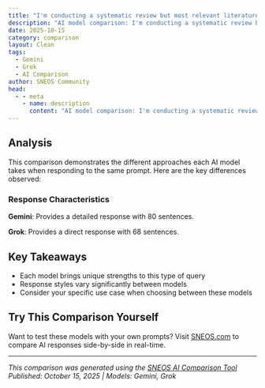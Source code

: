 ```yaml
---
title: "I'm conducting a systematic review but most relevant literature may be in Chinese as well as English. Help me: 1) Decide whether to restrict to English or include other languages"
description: "AI model comparison: I'm conducting a systematic review but most relevant literature may be in Chinese as well as English..."
date: 2025-10-15
category: comparison
layout: Clean
tags:
  - Gemini
  - Grok
  - AI Comparison
author: SNEOS Community
head:
  - - meta
    - name: description
      content: "AI model comparison: I'm conducting a systematic review but most relevant literature may be in Chinese as well as English. Help me: 1) Decide..."
---
```


<ChatComparison
  title="I'm conducting a systematic review but most relevant literature may be in Chinese as well as English. Help me: 1) Decide whether to restrict to English or include other languages"
  prompt="I'm conducting a systematic review but most relevant literature may be in Chinese as well as English. Help me: 1) Decide whether to restrict to English or include other languages"
  :responses='{"Gemini": "This is a crucial decision for your systematic review, and one that many researchers grapple with. The ideal of a systematic review is to be as comprehensive and unbiased as possible, and restricting by language introduces a potential source of bias (language bias). However, practical constraints are very real.\n\nHere\u0027s a structured approach to help you decide whether to restrict to English or include other languages (specifically Chinese):\n\n### The Ideal vs. Reality\n\n*   **Ideal:** To minimize bias and achieve true comprehensiveness, you would include all relevant studies regardless of language.\n*   **Reality:** Including multiple languages, especially complex ones like Chinese, significantly increases the time, resources, and expertise required.\n\n### Key Considerations to Guide Your Decision\n\nYou need to weigh the potential benefits of including Chinese literature against the significant practical challenges.\n\n#### 1. The Nature of Your Research Question (PICO)\n\n*   **Is the phenomenon/intervention/population predominantly studied in China or has a strong Chinese cultural context?**\n    *   **Example:** If you\u0027re reviewing traditional Chinese medicine (TCM) interventions, studies on specific Chinese diseases, or public health interventions uniquely implemented in China, then a significant body of relevant literature *will* be in Chinese. Restricting to English would likely miss the most important evidence.\n    *   **Example:** If you\u0027re reviewing a universal surgical technique or a globally developed drug, then while some studies might be in Chinese, the primary evidence base might still be global and well-represented in English literature.\n*   **Is there a known history of research in your field being published primarily in non-English journals, particularly Chinese ones?**\n    *   For many fields, especially clinical trials and certain public health areas, there\u0027s a strong publishing culture in China within Chinese-language journals.\n\n#### 2. Preliminary Evidence of Language Bias (The \u0022Pilot Search\u0022)\n\nThis is perhaps the most important step. Don\u0027t guess; investigate.\n\n*   **Conduct a pilot search in English databases:** Use your preliminary search terms in PubMed, Embase, Web of Science, etc. Get a sense of the volume and relevance.\n*   **Conduct a parallel pilot search in key Chinese databases:**\n    *   **CNKI (China National Knowledge Infrastructure):** Most comprehensive for academic journals, theses, conference proceedings.\n    *   **Wanfang Data:** Another major database, strong in medicine and technology.\n    *   **SinoMed (China BioMedical Literature Database):** Specifically for biomedical literature.\n    *   **CBM (Chinese Biomedical Literature Database):** Similar to SinoMed.\n*   **Compare the results:**\n    *   **Volume:** How many hits do you get in Chinese databases compared to English?\n    *   **Relevance:** How many seem highly relevant based on titles/abstracts (even if machine-translated for a first glance)?\n    *   **Overlap:** Is there significant overlap (i.e., are the same studies published in both English and Chinese journals)? This is less common than you might think. Many Chinese studies are *only* published in Chinese.\n    *   **Quality/Impact (initial assessment):** Are there highly cited or seminal works in Chinese that you would miss?\n*   **Look for existing systematic reviews on your topic:** Did they include Chinese studies? What did they find? Did they report a significant impact of including them?\n\n#### 3. Available Resources (Time, Funding, Team Expertise)\n\nThis is the practical bottleneck.\n\n*   **Language Proficiency:** Do you have team members who are native or highly proficient in Chinese and English? This is *critical* for:\n    *   Developing accurate Chinese search strategies.\n    *   Screening titles and abstracts.\n    *   Retrieving full texts.\n    *   Extracting data accurately.\n    *   Critically appraising the quality of studies.\n    *   Resolving discrepancies.\n    *   **Note:** Simply having someone who can *translate* is not enough. They need to understand the nuances of research methodology, terminology in your field, and systematic review processes.\n*   **Time:** Including Chinese literature will add significant time to every stage of your review. Translation alone is time-consuming.\n*   **Funding:** If you don\u0027t have in-house expertise, hiring professional translators or research assistants fluent in Chinese can be expensive.\n*   **Software/Tools:** Some review software has limited support for non-Latin characters, though most modern ones are better.\n\n#### 4. Potential Impact of Language Restriction\n\n*   **Bias:** Restricting to English can introduce language bias, potentially leading to an overestimation or underestimation of intervention effects if studies published in Chinese journals have systematically different findings (e.g., \u0022positive\u0022 results more likely to be published in English, \u0022negative\u0022 results in local journals, or vice-versa).\n*   **Completeness:** You risk missing important studies, potentially leading to a less robust or even misleading conclusion.\n*   **Generalizability:** If your question is globally relevant, but you exclude a major region\u0027s research output, the generalizability of your findings might be compromised.\n\n### Making the Decision:\n\nBased on the above considerations, you can categorize your situation:\n\n**Option A: Strongly Consider Including Chinese Literature**\n\n*   **If:** Your research question has a strong Chinese context, preliminary searches indicate a large volume of relevant and unique studies in Chinese, AND you have sufficient resources (especially a proficient Chinese-speaking team member for *all* review stages).\n*   **Justification:** This choice significantly enhances the comprehensiveness and reduces language bias for your specific topic.\n\n**Option B: Restrict to English, But Acknowledge and Justify**\n\n*   **If:** Your preliminary searches suggest that while some Chinese literature exists, it\u0027s either not overwhelming, not central to the primary evidence, AND/OR you lack the necessary linguistic resources (time, funding, expertise) to adequately incorporate it.\n*   **Justification:** You *must* clearly state your language restriction in your protocol and final paper. You need to justify *why* you made this decision (e.g., \u0022due to resource constraints,\u0022 \u0022pilot searches did not indicate a substantial, unique body of evidence that would significantly alter findings,\u0022 or \u0022the scope of the review was limited to globally accessible literature\u0022).\n*   **Crucial:** You must also acknowledge this limitation in your discussion section and discuss its potential impact on your findings and generalizability. For example, \u0022Findings of this review are limited to English language literature and may not fully capture the global evidence base, particularly from China, where relevant research may be published in Chinese.\u0022\n\n**Option C: A Hybrid Approach (Less Ideal, but Pragmatic)**\n\n*   **If:** You want to be thorough but are severely resource-constrained.\n*   **Approach:**\n    *   Perform comprehensive searches in both English and Chinese databases.\n    *   Screen titles and abstracts in both languages (using automated translation tools for an initial pass if no native speaker is available for this stage, but be very cautious).\n    *   If a non-English abstract seems highly relevant, try to find an English version or collaborate with a Chinese speaker for full-text assessment.\n    *   Ultimately, if full text cannot be adequately translated and extracted, you might have to exclude it at the full-text review stage.\n*   **Justification \u0026 Limitation:** You would report your full search strategy, note the number of non-English studies identified, and explicitly state that only studies for which full-text translation and data extraction were feasible were included, acknowledging the potential for bias.\n\n### Recommendation\n\nGiven your statement that \u0022most relevant literature *may be* in Chinese,\u0022 my strong recommendation is to **prioritize the pilot search (consideration #2) and assessment of your resources (consideration #3).**\n\n1.  **Conduct the pilot searches in both English and Chinese databases first.** This will give you concrete data on the volume and likely relevance of Chinese literature.\n2.  **Honestly assess your team\u0027s linguistic capabilities and your overall time/funding budget.**\n3.  **Then, make an informed and well-justified decision.**\n\nIf you find a substantial and unique body of relevant Chinese literature, and you can realistically acquire the necessary linguistic expertise (even if it means finding a new collaborator), then including it will significantly strengthen your review. If not, be prepared to justify your restriction and thoroughly discuss its implications.", "Grok": "### Deciding on Language Restrictions in Systematic Reviews\n\nIn systematic reviews, especially those with international relevance (e.g., in fields like medicine, social sciences, or environmental studies), the decision to restrict literature to English-only versus including other languages like Chinese hinges on balancing comprehensiveness, resources, and potential bias. I\u0027ll outline the key considerations, pros/cons, and a recommendation based on established guidelines from sources like the Cochrane Handbook and PRISMA statement.\n\n#### Key Considerations\n- **Scope and Topic**: If your review covers global phenomena (e.g., epidemiology, policy impacts), non-English literature is crucial. For instance, China produces a massive volume of research (over 20% of global scientific output per recent Scopus data), often on topics like traditional medicine, public health, or technology where English-language studies may underrepresent regional contexts.\n- **Risk of Bias**: Language restrictions can introduce \u0022language bias,\u0022 where English-dominant journals overpublish positive results, skewing meta-analyses. A 2019 study in *BMC Medical Research Methodology* found that excluding non-English studies changed effect sizes in 16% of reviews.\n- **Feasibility**: Including Chinese requires translation tools (e.g., Google Translate, DeepL, or professional services), database access (e.g., CNKI, Wanfang for Chinese lit), and potential collaboration with bilingual experts. This increases time and cost\u2014budget for 20-50% more effort if including languages.\n- **Guidelines Alignment**:\n  - Cochrane recommends including all languages unless justified (e.g., by resource limits), and screening titles/abstracts in original languages.\n  - PRISMA encourages reporting language criteria transparently to assess limitations.\n  - If your review is for a specific audience (e.g., Western policy), English-only might suffice, but justify it in methods to avoid criticism.\n\n#### Pros and Cons\n\n| Approach | Pros | Cons |\n|----------|------|------|\n| **Restrict to English** | - Easier and faster search/screening.\u003Cbr\u003E- Reduces translation errors.\u003Cbr\u003E- Many high-impact journals are English-only.\u003Cbr\u003E- Lower cost for teams without multilingual skills. | - Misses key studies (e.g., Chinese lit on COVID-19 was pivotal but often non-English initially).\u003Cbr\u003E- Introduces bias toward Western perspectives.\u003Cbr\u003E- May limit review\u0027s credibility in diverse fields. |\n| **Include Other Languages (e.g., Chinese \u002B English)** | - More comprehensive and inclusive.\u003Cbr\u003E- Captures culturally specific insights (e.g., Chinese studies on herbal medicine).\u003Cbr\u003E- Reduces bias, improving generalizability.\u003Cbr\u003E- Aligns with equity in evidence synthesis. | - Resource-intensive (translation, databases like CNKI cost ~$100-500/year).\u003Cbr\u003E- Risk of misinterpretation without native speakers.\u003Cbr\u003E- Longer timeline (e.g., \u002B3-6 months for screening). |\n\n#### Recommendation\n**Include other languages if feasible, starting with Chinese alongside English**, unless your resources are severely limited or the topic is narrowly Western-focused. This enhances the review\u0027s robustness\u2014evidence shows non-English studies often provide unique data not replicated in English (e.g., a 2021 *JAMA* analysis found 15% of clinical trials are China-based and non-English).\n\n- **Practical Steps to Implement Inclusion**:\n  1. **Search Strategy**: Use English databases (PubMed, Scopus, Web of Science) and add Chinese ones (CNKI, VIP, SinoMed). Include terms in both languages (e.g., via Google Translate for keywords).\n  2. **Screening**: Have bilingual team members screen abstracts; use AI tools like ChatGPT or machine translation for initial triage, validated by humans.\n  3. **Translation**: Prioritize full-text translation only for included studies (~10-20% of screened). Tools: Baidu Translate for accuracy on technical Chinese; hire freelancers via Upwork (~$0.10/word).\n  4. **Document Everything**: In your protocol (e.g., PROSPERO registration), state: \u0022No language restrictions applied, with translations managed via [method].\u0022\n  5. **Pilot Test**: Run a small search in both languages to estimate yield\u2014 if \u003C5% unique from Chinese, reconsider based on effort.\n\nIf your team\u0027s expertise or funding can\u0027t support this, restrict to English but explicitly discuss the limitation in your discussion section, citing potential bias. For more tailored advice, share your field or specific topic!"}' published-date="{DateTime.UtcNow:HH:mm}"
/>

## Analysis

This comparison demonstrates the different approaches each AI model takes when responding to the same prompt. Here are the key differences observed:

### Response Characteristics

**Gemini**: Provides a detailed response with 80 sentences. 

**Grok**: Provides a direct response with 68 sentences. 

## Key Takeaways

- Each model brings unique strengths to this type of query
- Response styles vary significantly between models
- Consider your specific use case when choosing between these models

## Try This Comparison Yourself

Want to test these models with your own prompts? Visit [SNEOS.com](https://sneos.com) to compare AI responses side-by-side in real-time.

---

*This comparison was generated using the [SNEOS AI Comparison Tool](https://sneos.com)*
*Published: October 15, 2025 | Models: Gemini, Grok*
